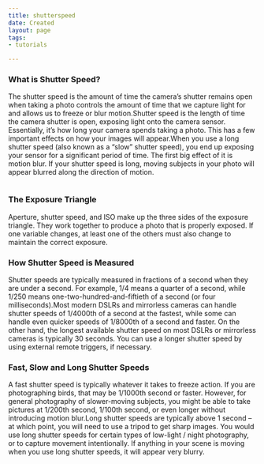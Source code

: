 ```yaml
---
title: shutterspeed
date: Created
layout: page
tags:
- tutorials

---
```



<div class="container">
<div class="row pt-4">

<div class="container-item col-sm-6">
  <h3>What is Shutter Speed?</h3>
  <p>The shutter speed is the amount of time the camera’s shutter remains open when taking a photo controls the amount of time that we capture light for and allows us to freeze or blur motion.Shutter speed is the length of time the camera shutter is open, exposing light onto the camera sensor. Essentially, it’s how long your camera spends taking a photo. This has a few important effects on how your images will appear.When you use a long shutter speed (also known as a “slow” shutter speed), you end up exposing your sensor for a significant period of time. The first big effect of it is motion blur. If your shutter speed is long, moving subjects in your photo will appear blurred along the direction of motion.</p>
</div>
<div class="container-item col-sm-6">
  <img src="/images/shutterspeed2.jpg" alt="" class="img-responsive">
</div>
</div>
<div class="row mb-4 ">
    <div class="container-item col-sm-6">
      <img src="/images/shutterspeed3.jpg" alt="" class="img-responsive ">
  </div>
  <div class="container-item col-sm-6">

  <h3>The Exposure Triangle</h3>
    <p>Aperture, shutter speed, and ISO make up the three sides of the exposure triangle. They work together to produce a photo that is properly exposed. If one variable changes, at least one of the others must also change to maintain the correct exposure.</p>
  </div>
</div>
<div class="row mb-3">
  <div class="container-item col-sm-6">
    <h3>How Shutter Speed is Measured</h3>
    <p>Shutter speeds are typically measured in fractions of a second when they are under a second. For example, 1/4 means a quarter of a second, while 1/250 means one-two-hundred-and-fiftieth of a second (or four milliseconds).Most modern DSLRs and mirrorless cameras can handle shutter speeds of 1/4000th of a second at the fastest, while some can handle even quicker speeds of 1/8000th of a second and faster. On the other hand, the longest available shutter speed on most DSLRs or mirrorless cameras is typically 30 seconds. You can use a longer shutter speed by using external remote triggers, if necessary.</p>
  </div>
  <div class="container-item col-sm-6">
  <h3>Fast, Slow and Long Shutter Speeds</h3>
  <p>A fast shutter speed is typically whatever it takes to freeze action. If you are photographing birds, that may be 1/1000th second or faster. However, for general photography of slower-moving subjects, you might be able to take pictures at 1/200th second, 1/100th second, or even longer without introducing motion blur.Long shutter speeds are typically above 1 second – at which point, you will need to use a tripod to get sharp images. You would use long shutter speeds for certain types of low-light / night photography, or to capture movement intentionally. If anything in your scene is moving when you use long shutter speeds, it will appear very blurry.</p>
  </div>
</div>

  </div>
  <!-- end contanter -->
